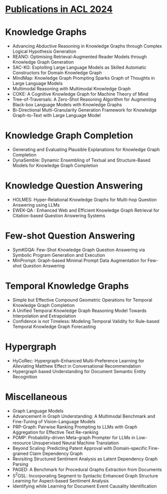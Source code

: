 # [Publications in ACL 2024](https://2024.aclweb.org/program/main_conference_papers/)



# Knowledge Graphs
- Advancing Abductive Reasoning in Knowledge Graphs through Complex Logical Hypothesis Generation
- REANO: Optimising Retrieval-Augmented Reader Models through Knowledge Graph Generation
- SAC-KG: Exploiting Large Language Models as Skilled Automatic Constructors for Domain Knowledge Graph
- MindMap: Knowledge Graph Prompting Sparks Graph of Thoughts in Large Language Models
- Multimodal Reasoning with Multimodal Knowledge Graph
- COKE: A Cognitive Knowledge Graph for Machine Theory of Mind
- Tree-of-Traversals: A Zero-Shot Reasoning Algorithm for Augmenting Black-box Language Models with Knowledge Graphs
- Bi-Directional Multi-Granularity Generation Framework for Knowledge Graph-to-Text with Large Language Model



# Knowledge Graph Completion
- Generating and Evaluating Plausible Explanations for Knowledge Graph Completion
- DynaSemble: Dynamic Ensembling of Textual and Structure-Based Models for Knowledge Graph Completion



# Knowledge Question Answering
- HOLMES: Hyper-Relational Knowledge Graphs for Multi-hop Question Answering using LLMs
- EWEK-QA : Enhanced Web and Efficient Knowledge Graph Retrieval for Citation-based Question Answering Systems



# Few-shot Question Answering
- SymKGQA: Few-Shot Knowledge Graph Question Answering via Symbolic Program Generation and Execution
- MinPrompt: Graph-based Minimal Prompt Data Augmentation for Few-shot Question Answering



# Temporal Knowledge Graphs
- Simple but Effective Compound Geometric Operations for Temporal Knowledge Graph Completion
- A Unified Temporal Knowledge Graph Reasoning Model Towards Interpolation and Extrapolation
- Confidence is not Timeless: Modeling Temporal Validity for Rule-based Temporal Knowledge Graph Forecasting



# Hypergraph
- HyCoRec: Hypergraph-Enhanced Multi-Preference Learning for Alleviating Matthew Effect in Conversational Recommendation
- Hypergraph based Understanding for Document Semantic Entity Recognition



# Miscellaneous
- Graph Language Models
- Advancement in Graph Understanding: A Multimodal Benchmark and Fine-Tuning of Vision-Language Models
- PRP-Graph: Pairwise Ranking Prompting to LLMs with Graph Aggregation for Effective Text Re-ranking
- POMP: Probability-driven Meta-graph Prompter for LLMs in Low-resource Unsupervised Neural Machine Translation
- Beyond Scaling: Predicting Patent Approval with Domain-specific Fine-grained Claim Dependency Graph
- Revisiting Structured Sentiment Analysis as Latent Dependency Graph Parsing
- PAGED: A Benchmark for Procedural Graphs Extraction from Documents
- S$^2$GSL: Incorporating Segment to Syntactic Enhanced Graph Structure Learning for Aspect-based Sentiment Analysis
- Identifying while Learning for Document Event Causality Identification